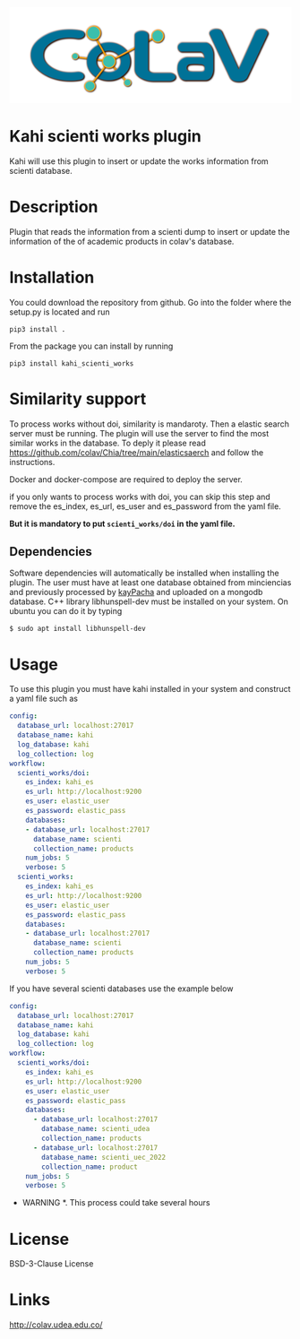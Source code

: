 <center><img src="https://raw.githubusercontent.com/colav/colav.github.io/master/img/Logo.png"/></center>

# Kahi scienti works plugin 
Kahi will use this plugin to insert or update the works information from scienti database.

# Description
Plugin that reads the information from a scienti dump to insert or update the information of the of academic products in colav's database.

# Installation
You could download the repository from github. Go into the folder where the setup.py is located and run
```shell
pip3 install .
```
From the package you can install by running
```shell
pip3 install kahi_scienti_works
```
# Similarity support
To process works without doi, similarity is mandaroty. Then a elastic search server must be running. The plugin will use the server to find the most similar works in the database. To deply it please read https://github.com/colav/Chia/tree/main/elasticsaerch and follow the instructions.

Docker and docker-compose are required to deploy the server.

if you only wants to process works with doi, you can skip this step and remove the es_index, es_url, es_user and es_password from the yaml file.

**But it is mandatory to put `scienti_works/doi` in the yaml file.**

## Dependencies
Software dependencies will automatically be installed when installing the plugin.
The user must have at least one database obtained from minciencias and previously processed by [kayPacha](https://github.com/colav/KayPacha "KayPacha") and uploaded on a mongodb database.
C++ library libhunspell-dev must be installed on your system. On ubuntu you can do it by typing
```shell
$ sudo apt install libhunspell-dev
```


# Usage
To use this plugin you must have kahi installed in your system and construct a yaml file such as
```yaml
config:
  database_url: localhost:27017
  database_name: kahi
  log_database: kahi
  log_collection: log
workflow:
  scienti_works/doi:
    es_index: kahi_es
    es_url: http://localhost:9200
    es_user: elastic_user
    es_password: elastic_pass
    databases:
    - database_url: localhost:27017
      database_name: scienti
      collection_name: products
    num_jobs: 5
    verbose: 5
  scienti_works:
    es_index: kahi_es
    es_url: http://localhost:9200
    es_user: elastic_user
    es_password: elastic_pass
    databases:
    - database_url: localhost:27017
      database_name: scienti
      collection_name: products
    num_jobs: 5
    verbose: 5
```

If you have several scienti databases use the example below
```yaml
config:
  database_url: localhost:27017
  database_name: kahi
  log_database: kahi
  log_collection: log
workflow:
  scienti_works/doi:
    es_index: kahi_es
    es_url: http://localhost:9200
    es_user: elastic_user
    es_password: elastic_pass
    databases:
      - database_url: localhost:27017
        database_name: scienti_udea
        collection_name: products
      - database_url: localhost:27017
        database_name: scienti_uec_2022
        collection_name: product
    num_jobs: 5
    verbose: 5
```

* WARNING *. This process could take several hours

# License
BSD-3-Clause License 

# Links
http://colav.udea.edu.co/

